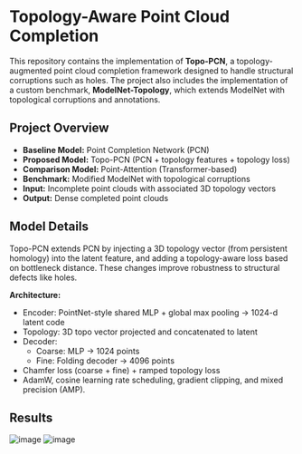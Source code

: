 # Topology-Aware Point Cloud Completion

This repository contains the implementation of **Topo-PCN**, a topology-augmented point cloud completion framework designed to handle structural corruptions such as holes. The project also includes the implementation of a custom benchmark, **ModelNet-Topology**, which extends ModelNet with topological corruptions and annotations.

##  Project Overview

- **Baseline Model:** Point Completion Network (PCN)
- **Proposed Model:** Topo-PCN (PCN + topology features + topology loss)
- **Comparison Model:** Point-Attention (Transformer-based)
- **Benchmark:** Modified ModelNet with topological corruptions
- **Input:** Incomplete point clouds with associated 3D topology vectors
- **Output:** Dense completed point clouds

## Model Details
Topo-PCN extends PCN by injecting a 3D topology vector (from persistent homology) into the latent feature, and adding a topology-aware loss based on bottleneck distance. These changes improve robustness to structural defects like holes.

**Architecture:**
- Encoder: PointNet-style shared MLP + global max pooling → 1024-d latent code
- Topology: 3D topo vector projected and concatenated to latent
- Decoder:
  - Coarse: MLP → 1024 points
  - Fine: Folding decoder → 4096 points
- Chamfer loss (coarse + fine) + ramped topology loss
- AdamW, cosine learning rate scheduling, gradient clipping, and mixed precision (AMP).

##  Results
![image](https://github.com/user-attachments/assets/12b6f7d1-b727-4f50-bafa-7e0c83b5202b)
![image](https://github.com/user-attachments/assets/0e104033-429f-4277-8e2c-7333b10b0054)



